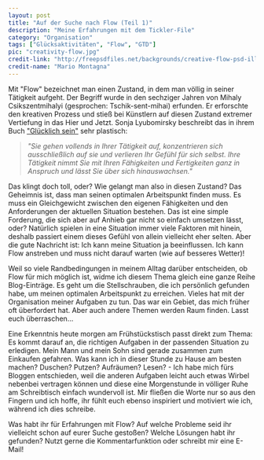 ```yaml
---
layout: post
title: "Auf der Suche nach Flow (Teil 1)"
description: "Meine Erfahrungen mit dem Tickler-File"
category: "Organisation"
tags: ["Glücksaktivitäten", "Flow", "GTD"]
pic: "creativity-flow.jpg"
credit-link: "http://freepsdfiles.net/backgrounds/creative-flow-psd-illustration"
credit-name: "Mario Montagna"
---
```



Mit "Flow" bezeichnet man einen Zustand, in dem man völlig in seiner Tätigkeit aufgeht. Der Begriff wurde in den sechziger Jahren von Mihaly Csikszentmihalyi (gesprochen: Tschik-sent-mihai) erfunden. Er erforschte den kreativen Prozess und stieß bei Künstlern auf diesen Zustand extremer Vertiefung in das Hier und Jetzt. Sonja Lyubomirsky beschreibt das in ihrem Buch ["Glücklich sein"][1] sehr plastisch: 

> *"Sie gehen vollends in Ihrer Tätigkeit auf, konzentrieren sich ausschließlich auf sie und verlieren Ihr Gefühl für sich selbst. Ihre Tätigkeit nimmt Sie mit Ihren Fähigkeiten und Fertigkeiten ganz in Anspruch und lässt Sie über sich hinauswachsen."*

Das klingt doch toll, oder? Wie gelangt man also in diesen Zustand? Das Geheimnis ist, dass man seinen optimalen Arbeitspunkt finden muss. Es muss ein Gleichgewicht zwischen den eigenen Fähigkeiten und den Anforderungen der aktuellen Situation bestehen. Das ist eine simple Forderung, die sich aber auf Anhieb gar nicht so einfach umsetzen lässt, oder? Natürlich spielen in eine Situation immer viele Faktoren mit hinein, deshalb passiert einem dieses Gefühl von allein vielleicht eher selten. Aber die gute Nachricht ist: Ich kann meine Situation ja beeinflussen. Ich kann Flow anstreben und muss nicht darauf warten (wie auf besseres Wetter)!

Weil so viele Randbedingungen in meinem Alltag darüber entscheiden, ob Flow für mich möglich ist, widme ich diesem Thema gleich eine ganze Reihe Blog-Einträge. Es geht um die Stellschrauben, die ich persönlich gefunden habe, um meinen optimalen Arbeitspunkt zu erreichen. Vieles hat mit der Organisation meiner Aufgaben zu tun. Das war ein Gebiet, das mich früher oft überfordert hat. Aber auch andere Themen werden Raum finden. Lasst euch überraschen...

Eine Erkenntnis heute morgen am Frühstückstisch passt direkt zum Thema: Es kommt darauf an, die richtigen Aufgaben in der passenden Situation zu erledigen. Mein Mann und mein Sohn sind gerade zusammen zum Einkaufen gefahren. Was kann ich in dieser Stunde zu Hause am besten machen? Duschen? Putzen? Aufräumen? Lesen? - Ich habe mich fürs Bloggen entschieden, weil die anderen Aufgaben leicht auch etwas Wirbel nebenbei vertragen können und diese eine Morgenstunde in völliger Ruhe am Schreibtisch einfach wundervoll ist. Mir fließen die Worte nur so aus den Fingern und ich hoffe, ihr fühlt euch ebenso inspiriert und motiviert wie ich, während ich dies schreibe.

Was habt ihr für Erfahrungen mit Flow? Auf welche Probleme seid ihr vielleicht schon auf eurer Suche gestoßen? Welche Lösungen habt ihr gefunden? Nutzt gerne die Kommentarfunktion oder schreibt mir eine E-Mail!

[1]: http://www.amazon.de/gp/product/3593399369/ref=as_li_tl?ie=UTF8&camp=1638&creative=19454&creativeASIN=3593399369&linkCode=as2&tag=happyhade-21&linkId=SANTUXXL67QWESJH
